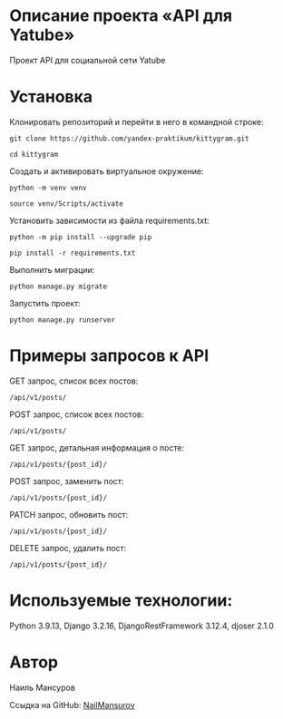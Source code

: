 # Описание проекта «API для Yatube»
Проект API для социальной сети Yatube

# Установка
Клонировать репозиторий и перейти в него в командной строке:

```
git clone https://github.com/yandex-praktikum/kittygram.git
```

```
cd kittygram
```

Cоздать и активировать виртуальное окружение:

```
python -m venv venv
```

```
source venv/Scripts/activate
```

Установить зависимости из файла requirements.txt:

```
python -m pip install --upgrade pip
```

```
pip install -r requirements.txt
```

Выполнить миграции:

```
python manage.py migrate
```

Запустить проект:

```
python manage.py runserver
```

# Примеры запросов к API
GET запрос, список всех постов:
```
/api/v1/posts/
```
POST запрос, список всех постов:
```
/api/v1/posts/
```
GET запрос, детальная информация о посте:
```
/api/v1/posts/{post_id}/
```
POST запрос, заменить пост:
```
/api/v1/posts/{post_id}/
```
PATCH запрос, обновить пост:
```
/api/v1/posts/{post_id}/
```
DELETE запрос, удалить пост:
```
/api/v1/posts/{post_id}/
```

# Используемые технологии:
Python 3.9.13, Django 3.2.16, DjangoRestFramework 3.12.4, djoser 2.1.0

# Автор
Наиль Мансуров

Ссыдка на GitHub:
[NailMansurov](https://github.com/NailMansurov)
